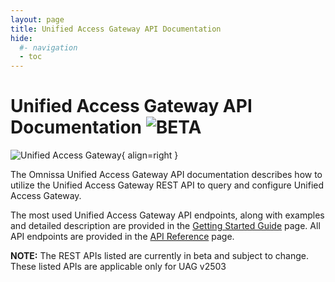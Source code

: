 ```yaml
---
layout: page
title: Unified Access Gateway API Documentation
hide:
  #- navigation
  - toc
---
```


# Unified Access Gateway API Documentation ![BETA](https://img.shields.io/badge/BETA-yellow)

![Unified Access Gateway](../../../assets/logos/UAG-v-lm.png){ align=right }

The Omnissa Unified Access Gateway API documentation describes how to utilize the Unified Access Gateway REST API to query and configure Unified Access Gateway.

The most used Unified Access Gateway API endpoints, along with examples and detailed description are provided in the [Getting Started Guide](getting-started-guide.md) page. All API endpoints are provided in the [API Reference](api-reference.md) page.

**NOTE:** The REST APIs listed are currently in beta and subject to change. These listed APIs are applicable only for UAG v2503
